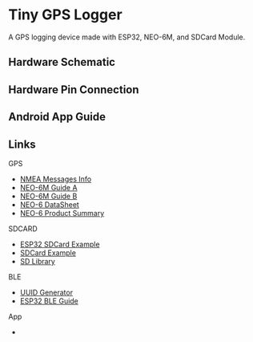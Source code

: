 # Tiny GPS Logger

A GPS logging device made with ESP32, NEO-6M, and SDCard Module. 

## Hardware Schematic

## Hardware Pin Connection

## Android App Guide

## Links

GPS

- [NMEA Messages Info](https://www.gpsinformation.org/dale/nmea.htm)
- [NEO-6M Guide A](https://randomnerdtutorials.com/guide-to-neo-6m-gps-module-with-arduino/)
- [NEO-6M Guide B](https://lastminuteengineers.com/neo6m-gps-arduino-tutorial/)
- [NEO-6 DataSheet](https://www.u-blox.com/sites/default/files/products/documents/NEO-6_DataSheet_%28GPS.G6-HW-09005%29.pdf)
- [NEO-6 Product Summary](https://www.u-blox.com/sites/default/files/products/documents/NEO-6_ProductSummary_%28GPS.G6-HW-09003%29.pdf)

SDCARD

- [ESP32 SDCard Example](https://randomnerdtutorials.com/esp32-data-logging-temperature-to-microsd-card/)
- [SDCard Example](https://lastminuteengineers.com/arduino-micro-sd-card-module-tutorial/)
- [SD Library](https://www.arduino.cc/en/reference/SD)

BLE

- [UUID Generator](https://www.uuidgenerator.net/)
- [ESP32 BLE Guide](https://randomnerdtutorials.com/esp32-bluetooth-low-energy-ble-arduino-ide/)


App

- 